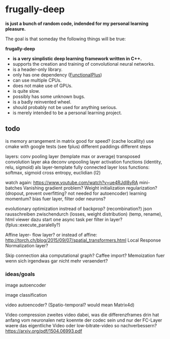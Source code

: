 frugally-deep
=============

**is just a bunch of random code, indended for my personal learning pleasure.**

The goal is that someday the following things will be true:

**frugally-deep**

* **is a very simplistic deep learning framework written in C++.**
* supports the creation and training of convolutional neural networks.
* is a header-only library.
* only has one dependency ([FunctionalPlus](https://github.com/Dobiasd/FunctionalPlus))
* can use multiple CPUs.
* does not make use of GPUs.
* is quite slow.
* possibly has some unknown bugs.
* is a badly reinvented wheel.
* should probably not be used for anything serious.
* is merely intended to be a personal learning project.




todo
----

is memory arrangement in matrix good for speed? (cache locallity)
use cmake with google tests (see fplus)
different paddings
different steps

layers:
conv
pooling layer (template max or average)
transposed convolution layer aka deconv
unpooling layer
activation functions (identity, relu, sigmoid) als layer-template
fully connected layer
loss functions: softmax, sigmoid cross entropy, euclidian (l2)

watch again: https://www.youtube.com/watch?v=ue4RJdI8yRA
mini-batches
Vanishing gradient problem?
Weight initialization
regularization? (dropout, prevent overfitting? not needed for autoencoder)
learning momentum?
bias fuer layer, filter oder neurons?

evolutionary optimization instread of backprop? (recombination?)
json rausschreiben zwischendurch (losses, weight distribution) (temp, rename), html viewer dazu
start one async task per filter in layer? (fplus::execute_paralelly?)

Affine layer- flow layer?
or instead of affine: http://torch.ch/blog/2015/09/07/spatial_transformers.html
Local Response Normalization layer?

Skip connection aka computational graph?
Caffee import?
Memoization fuer wenn sich irgendwas gar nicht mehr veraendert?


### ideas/goals

image autoencoder

image classification

video autoencoder? (Spatio-temporal? would mean Matrix4d)

Video compression
zweites video dabei, was die differenzframes drin hat
anfang vom neuronalen netz koennte der codec sein und nur der FC-Layer waere das eigentliche Video
oder low-bitrate-video so nachverbessern? https://arxiv.org/pdf/1504.06993.pdf